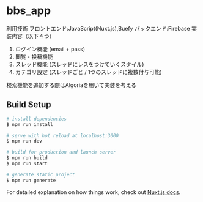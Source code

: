 # bbs_app

利用技術
フロントエンド:JavaScript(Nuxt.js),Buefy
バックエンド:Firebase
実装内容（以下４つ）
1. ログイン機能 (email + pass)
2. 閲覧・投稿機能
3. スレッド機能 (スレッドにレスをつけていくスタイル)
4. カテゴリ設定 (スレッドごと / 1つのスレッドに複数付与可能)

検索機能を追加する際はAlgoriaを用いて実装を考える

## Build Setup

``` bash
# install dependencies
$ npm run install

# serve with hot reload at localhost:3000
$ npm run dev

# build for production and launch server
$ npm run build
$ npm run start

# generate static project
$ npm run generate
```

For detailed explanation on how things work, check out [Nuxt.js docs](https://nuxtjs.org).
